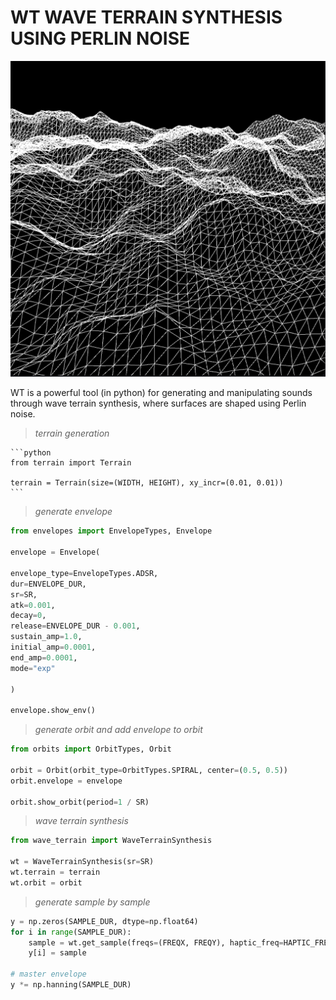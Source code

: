 # WT WAVE TERRAIN SYNTHESIS USING PERLIN NOISE  

![](terrain_example.png)

WT is a powerful tool (in python) for generating and manipulating sounds through wave terrain synthesis, where surfaces are shaped using Perlin noise.  

>*terrain generation*

    ```python
    from terrain import Terrain

    terrain = Terrain(size=(WIDTH, HEIGHT), xy_incr=(0.01, 0.01))
    ```

>*generate envelope*

```python
from envelopes import EnvelopeTypes, Envelope

envelope = Envelope(

envelope_type=EnvelopeTypes.ADSR, 
dur=ENVELOPE_DUR,
sr=SR,
atk=0.001, 
decay=0, 
release=ENVELOPE_DUR - 0.001, 
sustain_amp=1.0, 
initial_amp=0.0001, 
end_amp=0.0001, 
mode="exp"

)

envelope.show_env()
```

>*generate orbit and add envelope to orbit*

```python
from orbits import OrbitTypes, Orbit

orbit = Orbit(orbit_type=OrbitTypes.SPIRAL, center=(0.5, 0.5))
orbit.envelope = envelope

orbit.show_orbit(period=1 / SR)
```

>*wave terrain synthesis*

```python
from wave_terrain import WaveTerrainSynthesis

wt = WaveTerrainSynthesis(sr=SR)
wt.terrain = terrain
wt.orbit = orbit
```

>*generate sample by sample*

```python
y = np.zeros(SAMPLE_DUR, dtype=np.float64)
for i in range(SAMPLE_DUR):
    sample = wt.get_sample(freqs=(FREQX, FREQY), haptic_freq=HAPTIC_FREQ, max_r=0.707)
    y[i] = sample

# master envelope
y *= np.hanning(SAMPLE_DUR)
```
